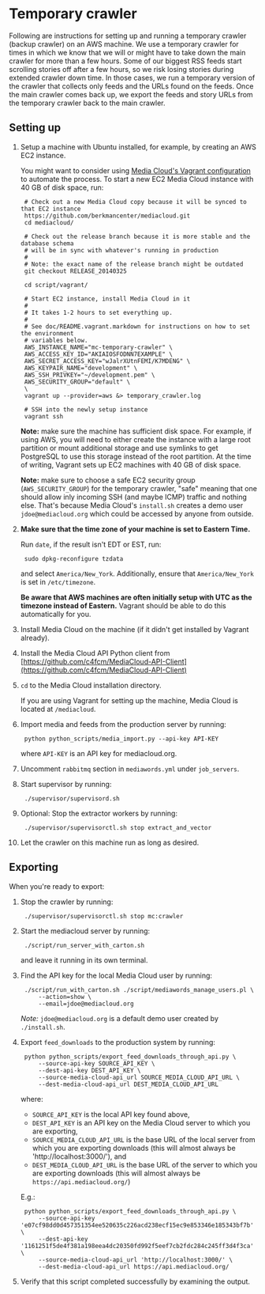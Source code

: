 # Temporary crawler

Following are instructions for setting up and running a temporary crawler (backup crawler) on an AWS machine. We use a temporary crawler for times in which we know that we will or might have to take down the main crawler for more than a few hours. Some of our biggest RSS feeds start scrolling stories off after a few hours, so we risk losing stories during extended crawler down time. In those cases, we run a temporary version of the crawler that collects only feeds and the URLs found on the feeds. Once the main crawler comes back up, we export the feeds and story URLs from the temporary crawler back to the main crawler.

## Setting up

1. Setup a machine with Ubuntu installed, for example, by creating an AWS EC2 instance.

    You might want to consider using [Media Cloud's Vagrant configuration](README.vagrant.markdown) to automate the process. To start a new EC2 Media Cloud instance with 40 GB of disk space, run:

        # Check out a new Media Cloud copy because it will be synced to that EC2 instance
        https://github.com/berkmancenter/mediacloud.git
        cd mediacloud/

        # Check out the release branch because it is more stable and the database schema
        # will be in sync with whatever's running in production
        #
        # Note: the exact name of the release branch might be outdated
        git checkout RELEASE_20140325

        cd script/vagrant/

        # Start EC2 instance, install Media Cloud in it
        #
        # It takes 1-2 hours to set everything up.
        #
        # See doc/README.vagrant.markdown for instructions on how to set the environment
        # variables below.
        AWS_INSTANCE_NAME="mc-temporary-crawler" \
        AWS_ACCESS_KEY_ID="AKIAIOSFODNN7EXAMPLE" \
        AWS_SECRET_ACCESS_KEY="wJalrXUtnFEMI/K7MDENG" \
        AWS_KEYPAIR_NAME="development" \
        AWS_SSH_PRIVKEY="~/development.pem" \
        AWS_SECURITY_GROUP="default" \
        \
        vagrant up --provider=aws &> temporary_crawler.log

        # SSH into the newly setup instance
        vagrant ssh

    **Note:** make sure the machine has sufficient disk space. For example, if using AWS, you will need to either create the instance with a large root partition or mount additional storage and use symlinks to get PostgreSQL to use this storage instead of the root partition. At the time of writing, Vagrant sets up EC2 machines with 40 GB of disk space.

    **Note:** make sure to choose a safe EC2 security group (`AWS_SECURITY_GROUP`) for the temporary crawler, "safe" meaning that one should allow inly incoming SSH (and maybe ICMP) traffic and nothing else. That's because Media Cloud's `install.sh` creates a demo user `jdoe@mediacloud.org` which could be accessed by anyone from outside.

2. **Make sure that the time zone of your machine is set to Eastern Time.**

    Run `date`, if the result isn't EDT or EST, run:

        sudo dpkg-reconfigure tzdata

    and select `America/New_York`. Additionally, ensure that `America/New_York` is set in `/etc/timezone`.

    **Be aware that AWS machines are often initially setup with UTC as the timezone instead of Eastern.** Vagrant should be able to do this automatically for you.

3. Install Media Cloud on the machine (if it didn't get installed by Vagrant already).

4. Install the Media Cloud API Python client from [https://github.com/c4fcm/MediaCloud-API-Client](https://github.com/c4fcm/MediaCloud-API-Client)

5. `cd` to the Media Cloud installation directory.

    If you are using Vagrant for setting up the machine, Media Cloud is located at `/mediacloud`.

6. Import media and feeds from the production server by running:

        python python_scripts/media_import.py --api-key API-KEY

    where `API-KEY` is an API key for mediacloud.org.

7. Uncomment `rabbitmq` section in `mediawords.yml` under `job_servers`.

8. Start supervisor by running:

        ./supervisor/supervisord.sh

9. Optional: Stop the extractor workers by running:

        ./supervisor/supervisorctl.sh stop extract_and_vector

10. Let the crawler on this machine run as long as desired.

## Exporting

When you're ready to export:

1. Stop the crawler by running:

        ./supervisor/supervisorctl.sh stop mc:crawler

2. Start the mediacloud server by running:

        ./script/run_server_with_carton.sh

    and leave it running in its own terminal.

3. Find the API key for the local Media Cloud user by running:

        ./script/run_with_carton.sh ./script/mediawords_manage_users.pl \
            --action=show \
            --email=jdoe@mediacloud.org

   *Note:* `jdoe@mediacloud.org` is a default demo user created by `./install.sh`.

4. Export `feed_downloads` to the production system by running:

        python python_scripts/export_feed_downloads_through_api.py \
            --source-api-key SOURCE_API_KEY \
            --dest-api-key DEST_API_KEY \
            --source-media-cloud-api_url SOURCE_MEDIA_CLOUD_API_URL \
            --dest-media-cloud-api_url DEST_MEDIA_CLOUD_API_URL

    where:

    * `SOURCE_API_KEY` is the local API key found above,
    * `DEST_API_KEY` is an API key on the Media Cloud server to which you are exporting,
    * `SOURCE_MEDIA_CLOUD_API_URL` is the base URL of the local server from which you are exporting downloads (this will almost always be 'http://localhost:3000/'), and
    * `DEST_MEDIA_CLOUD_API_URL` is the base URL of the server to which you are exporting downloads (this will almost always be `https://api.mediacloud.org/`)

    E.g.:

        python python_scripts/export_feed_downloads_through_api.py \
            --source-api-key 'e07cf98dd0d457351354ee520635c226acd238ecf15ec9e853346e185343bf7b' \
            --dest-api-key '1161251f5de4f381a198eea4dc20350fd992f5eef7cb2fdc284c245ff3d4f3ca' \
            --source-media-cloud-api_url 'http://localhost:3000/' \
            --dest-media-cloud-api_url https://api.mediacloud.org/

5. Verify that this script completed successfully by examining the output.
